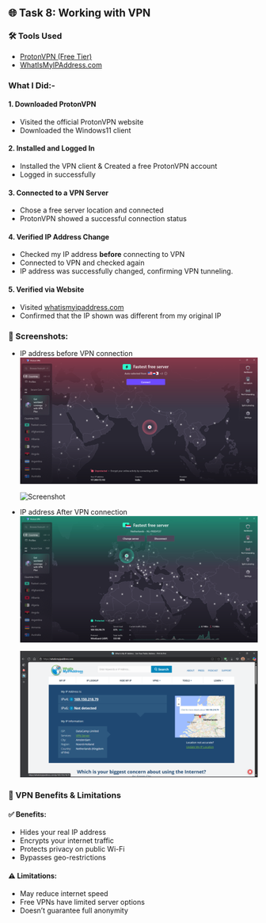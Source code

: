 ## 🌐 Task 8: Working with VPN

### 🛠️ Tools Used
- [ProtonVPN (Free Tier)](https://protonvpn.com/)
- [WhatIsMyIPAddress.com](https://whatismyipaddress.com/)

### What I Did:-

#### 1. Downloaded ProtonVPN
- Visited the official ProtonVPN website
- Downloaded the Windows11 client

#### 2. Installed and Logged In
- Installed the VPN client & Created a free ProtonVPN account
- Logged in successfully

#### 3. Connected to a VPN Server
- Chose a free server location and connected
- ProtonVPN showed a successful connection status

#### 4. Verified IP Address Change
- Checked my IP address **before** connecting to VPN
- Connected to VPN and checked again
- IP address was successfully changed, confirming VPN tunneling.

#### 5. Verified via Website
- Visited [whatismyipaddress.com](https://whatismyipaddress.com/)
- Confirmed that the IP shown was different from my original IP

### 📸 Screenshots:

- IP address before VPN connection
  ![Screenshot](Ip_beforeVPN.png)

  ![Screenshot](Verification_BeforeVPN.png)

- IP address After VPN connection
  ![Screenshot](Ip_AfterVPN.png)

  ![Screenshot](Verification_AfterVPN.png)

### 🔐 VPN Benefits & Limitations

#### ✅ Benefits:
- Hides your real IP address
- Encrypts your internet traffic
- Protects privacy on public Wi-Fi
- Bypasses geo-restrictions

#### ⚠️ Limitations:
- May reduce internet speed
- Free VPNs have limited server options
- Doesn’t guarantee full anonymity
